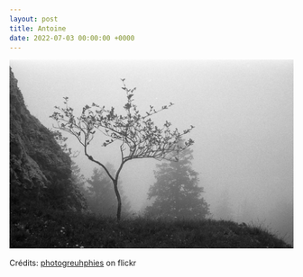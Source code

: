```yaml
---
layout: post
title: Antoine
date: 2022-07-03 00:00:00 +0000
---
```


![Antoine](/images/2022-07-03.jpg)

Crédits: [photogreuhphies](https://www.flickr.com/people/photogreuhphies/) on flickr
